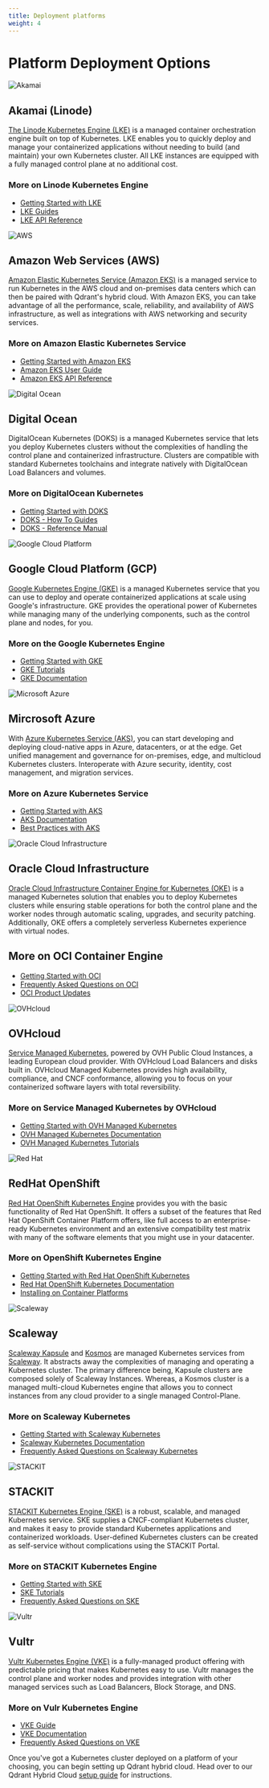 ```yaml
---
title: Deployment platforms
weight: 4
---
```


# Platform Deployment Options

![Akamai](/documentation/cloud/cloud-providers/akamai.jpg)

## Akamai (Linode)

[The Linode Kubernetes Engine (LKE)](https://www.linode.com/products/kubernetes/) is a managed container orchestration engine built on top of Kubernetes. LKE enables you to quickly deploy and manage your containerized applications without needing to build (and maintain) your own Kubernetes cluster. All LKE instances are equipped with a fully managed control plane at no additional cost.

### More on Linode Kubernetes Engine

- [Getting Started with LKE](https://www.linode.com/docs/products/compute/kubernetes/get-started/)
- [LKE Guides](https://www.linode.com/docs/products/compute/kubernetes/guides/)
- [LKE API Reference](https://www.linode.com/docs/api/)

![AWS](/documentation/cloud/cloud-providers/aws.jpg)

## Amazon Web Services (AWS)

[Amazon Elastic Kubernetes Service (Amazon EKS)](https://aws.amazon.com/eks/) is a managed service to run Kubernetes in the AWS cloud and on-premises data centers which can then be paired with Qdrant's hybrid cloud. With Amazon EKS, you can take advantage of all the performance, scale, reliability, and availability of AWS infrastructure, as well as integrations with AWS networking and security services.

### More on Amazon Elastic Kubernetes Service

- [Getting Started with Amazon EKS](https://docs.aws.amazon.com/eks/)
- [Amazon EKS User Guide](https://docs.aws.amazon.com/eks/latest/userguide/what-is-eks.html)
- [Amazon EKS API Reference](https://docs.aws.amazon.com/eks/latest/APIReference/Welcome.html)

![Digital Ocean](/documentation/cloud/cloud-providers/digital-ocean.jpg)

## Digital Ocean

DigitalOcean Kubernetes (DOKS) is a managed Kubernetes service that lets you deploy Kubernetes clusters without the complexities of handling the control plane and containerized infrastructure. Clusters are compatible with standard Kubernetes toolchains and integrate natively with DigitalOcean Load Balancers and volumes.

### More on DigitalOcean Kubernetes

- [Getting Started with DOKS](https://docs.digitalocean.com/products/kubernetes/getting-started/quickstart/)
- [DOKS - How To Guides](https://docs.digitalocean.com/products/kubernetes/how-to/)
- [DOKS - Reference Manual](https://docs.digitalocean.com/products/kubernetes/reference/)

![Google Cloud Platform](/documentation/cloud/cloud-providers/gcp.jpg)

## Google Cloud Platform (GCP)

[Google Kubernetes Engine (GKE)](https://cloud.google.com/kubernetes-engine) is a managed Kubernetes service that you can use to deploy and operate containerized applications at scale using Google's infrastructure. GKE provides the operational power of Kubernetes while managing many of the underlying components, such as the control plane and nodes, for you.

### More on the Google Kubernetes Engine

- [Getting Started with GKE](https://cloud.google.com/kubernetes-engine/docs/quickstart)
- [GKE Tutorials](https://cloud.google.com/kubernetes-engine/docs/tutorials)
- [GKE Documentation](https://cloud.google.com/kubernetes-engine/docs/)

![Microsoft Azure](/documentation/cloud/cloud-providers/azure.jpg)

## Mircrosoft Azure

With [Azure Kubernetes Service (AKS)](https://azure.microsoft.com/en-in/products/kubernetes-service), you can start developing and deploying cloud-native apps in Azure, datacenters, or at the edge. Get unified management and governance for on-premises, edge, and multicloud Kubernetes clusters. Interoperate with Azure security, identity, cost management, and migration services.

### More on Azure Kubernetes Service

- [Getting Started with AKS](https://learn.microsoft.com/en-us/azure/architecture/reference-architectures/containers/aks-start-here)
- [AKS Documentation](https://learn.microsoft.com/en-in/azure/aks/)
- [Best Practices with AKS](https://learn.microsoft.com/en-in/azure/aks/best-practices)

![Oracle Cloud Infrastructure](/documentation/cloud/cloud-providers/oracle.jpg)

## Oracle Cloud Infrastructure

[Oracle Cloud Infrastructure Container Engine for Kubernetes (OKE)](https://www.oracle.com/in/cloud/cloud-native/container-engine-kubernetes/) is a managed Kubernetes solution that enables you to deploy Kubernetes clusters while ensuring stable operations for both the control plane and the worker nodes through automatic scaling, upgrades, and security patching. Additionally, OKE offers a completely serverless Kubernetes experience with virtual nodes.

## More on OCI Container Engine

- [Getting Started with OCI](https://docs.oracle.com/en-us/iaas/Content/ContEng/home.htm)
- [Frequently Asked Questions on OCI](https://www.oracle.com/in/cloud/cloud-native/container-engine-kubernetes/faq/)
- [OCI Product Updates](https://docs.oracle.com/en-us/iaas/releasenotes/services/conteng/)

![OVHcloud](/documentation/cloud/cloud-providers/ovh.jpg)

## OVHcloud

[Service Managed Kubernetes](https://www.ovhcloud.com/en-in/public-cloud/kubernetes/), powered by OVH Public Cloud Instances, a leading European cloud provider. With OVHcloud Load Balancers and disks built in. OVHcloud Managed Kubernetes provides high availability, compliance, and CNCF conformance, allowing you to focus on your containerized software layers with total reversibility.

### More on Service Managed Kubernetes by OVHcloud

- [Getting Started with OVH Managed Kubernetes](https://help.ovhcloud.com/csm/en-in-documentation-public-cloud-containers-orchestration-managed-kubernetes-k8s-getting-started)
- [OVH Managed Kubernetes Documentation](https://help.ovhcloud.com/csm/en-in-documentation-public-cloud-containers-orchestration-managed-kubernetes-k8s)
- [OVH Managed Kubernetes Tutorials](https://help.ovhcloud.com/csm/en-in-documentation-public-cloud-containers-orchestration-managed-kubernetes-k8s-tutorials)

![Red Hat](/documentation/cloud/cloud-providers/redhat.jpg)

## RedHat OpenShift

[Red Hat OpenShift Kubernetes Engine](https://www.redhat.com/en/technologies/cloud-computing/openshift/kubernetes-engine) provides you with the basic functionality of Red Hat OpenShift. It offers a subset of the features that Red Hat OpenShift Container Platform offers, like full access to an enterprise-ready Kubernetes environment and an extensive compatibility test matrix with many of the software elements that you might use in your datacenter.

### More on OpenShift Kubernetes Engine

- [Getting Started with Red Hat OpenShift Kubernetes](https://docs.openshift.com/container-platform/4.15/getting_started/kubernetes-overview.html)
- [Red Hat OpenShift Kubernetes Documentation](https://docs.openshift.com/container-platform/4.15/welcome/index.html)
- [Installing on Container Platforms](https://access.redhat.com/documentation/en-us/openshift_container_platform/4.5/html/installing/index)

![Scaleway](/documentation/cloud/cloud-providers/scaleway.jpg)

## Scaleway

[Scaleway Kapsule](https://www.scaleway.com/en/kubernetes-kapsule/) and [Kosmos](https://www.scaleway.com/en/kubernetes-kosmos/) are managed Kubernetes services from [Scaleway](https://www.scaleway.com/en/). It abstracts away the complexities of managing and operating a Kubernetes cluster. The primary difference being, Kapsule clusters are composed solely of Scaleway Instances. Whereas, a Kosmos cluster is a managed multi-cloud Kubernetes engine that allows you to connect instances from any cloud provider to a single managed Control-Plane.

### More on Scaleway Kubernetes

- [Getting Started with Scaleway Kubernetes](https://www.scaleway.com/en/docs/containers/kubernetes/quickstart/#how-to-add-a-scaleway-pool-to-a-kubernetes-cluster)
- [Scaleway Kubernetes Documentation](https://www.scaleway.com/en/docs/containers/kubernetes/)
- [Frequently Asked Questions on Scaleway Kubernetes](https://www.scaleway.com/en/docs/faq/kubernetes/)

![STACKIT](/documentation/cloud/cloud-providers/stackit.jpg)

## STACKIT

[STACKIT Kubernetes Engine (SKE)](https://www.stackit.de/en/product/kubernetes/) is a robust, scalable, and managed Kubernetes service. SKE supplies a CNCF-compliant Kubernetes cluster, and makes it easy to provide standard Kubernetes applications and containerized workloads. User-defined Kubernetes clusters can be created as self-service without complications using the STACKIT Portal.

### More on STACKIT Kubernetes Engine

- [Getting Started with SKE](https://docs.stackit.cloud/stackit/en/getting-started-ske-10125565.html)
- [SKE Tutorials](https://docs.stackit.cloud/stackit/en/tutorials-ske-66683162.html)
- [Frequently Asked Questions on SKE](https://docs.stackit.cloud/stackit/en/faq-known-issues-of-ske-28476393.html)

![Vultr](/documentation/cloud/cloud-providers/vultr.jpg)

## Vultr

[Vultr Kubernetes Engine (VKE)](https://www.vultr.com/kubernetes/) is a fully-managed product offering with predictable pricing that makes Kubernetes easy to use. Vultr manages the control plane and worker nodes and provides integration with other managed services such as Load Balancers, Block Storage, and DNS.

### More on Vulr Kubernetes Engine

- [VKE Guide](https://docs.vultr.com/vultr-kubernetes-engine)
- [VKE Documentation](https://docs.vultr.com/)
- [Frequently Asked Questions on VKE](https://docs.vultr.com/vultr-kubernetes-engine#frequently-asked-questions)

Once you've got a Kubernetes cluster deployed on a platform of your choosing, you can begin setting up Qdrant hybrid cloud. Head over to our Qdrant Hybrid Cloud [setup guide](/documentation/hybrid-cloud/hybrid-cloud-setup) for instructions.
